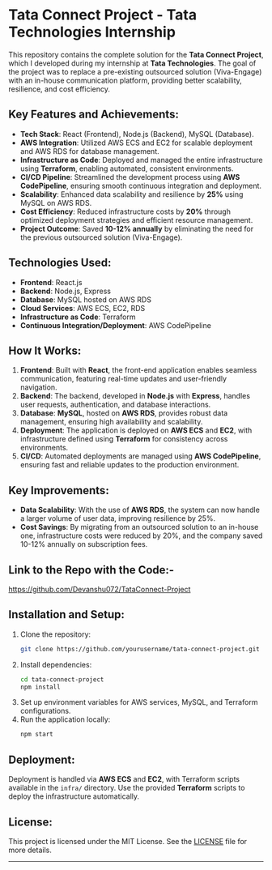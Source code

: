 # Tata Connect Project - Tata Technologies Internship

This repository contains the complete solution for the **Tata Connect Project**, which I developed during my internship at **Tata Technologies**. The goal of the project was to replace a pre-existing outsourced solution (Viva-Engage) with an in-house communication platform, providing better scalability, resilience, and cost efficiency.

## Key Features and Achievements:
- **Tech Stack**: React (Frontend), Node.js (Backend), MySQL (Database).
- **AWS Integration**: Utilized AWS ECS and EC2 for scalable deployment and AWS RDS for database management.
- **Infrastructure as Code**: Deployed and managed the entire infrastructure using **Terraform**, enabling automated, consistent environments.
- **CI/CD Pipeline**: Streamlined the development process using **AWS CodePipeline**, ensuring smooth continuous integration and deployment.
- **Scalability**: Enhanced data scalability and resilience by **25%** using MySQL on AWS RDS.
- **Cost Efficiency**: Reduced infrastructure costs by **20%** through optimized deployment strategies and efficient resource management.
- **Project Outcome**: Saved **10-12% annually** by eliminating the need for the previous outsourced solution (Viva-Engage).

## Technologies Used:
- **Frontend**: React.js
- **Backend**: Node.js, Express
- **Database**: MySQL hosted on AWS RDS
- **Cloud Services**: AWS ECS, EC2, RDS
- **Infrastructure as Code**: Terraform
- **Continuous Integration/Deployment**: AWS CodePipeline

## How It Works:
1. **Frontend**: Built with **React**, the front-end application enables seamless communication, featuring real-time updates and user-friendly navigation.
2. **Backend**: The backend, developed in **Node.js** with **Express**, handles user requests, authentication, and database interactions.
3. **Database**: **MySQL**, hosted on **AWS RDS**, provides robust data management, ensuring high availability and scalability.
4. **Deployment**: The application is deployed on **AWS ECS** and **EC2**, with infrastructure defined using **Terraform** for consistency across environments.
5. **CI/CD**: Automated deployments are managed using **AWS CodePipeline**, ensuring fast and reliable updates to the production environment.

## Key Improvements:
- **Data Scalability**: With the use of **AWS RDS**, the system can now handle a larger volume of user data, improving resilience by 25%.
- **Cost Savings**: By migrating from an outsourced solution to an in-house one, infrastructure costs were reduced by 20%, and the company saved 10-12% annually on subscription fees.

## Link to the Repo with the Code:-

https://github.com/Devanshu072/TataConnect-Project

  
## Installation and Setup:
1. Clone the repository:
   ```bash
   git clone https://github.com/yourusername/tata-connect-project.git
   ```
2. Install dependencies:
   ```bash
   cd tata-connect-project
   npm install
   ```
3. Set up environment variables for AWS services, MySQL, and Terraform configurations.
4. Run the application locally:
   ```bash
   npm start
   ```

## Deployment:
Deployment is handled via **AWS ECS** and **EC2**, with Terraform scripts available in the `infra/` directory. Use the provided **Terraform** scripts to deploy the infrastructure automatically.

## License:
This project is licensed under the MIT License. See the [LICENSE](./LICENSE) file for more details.

---
